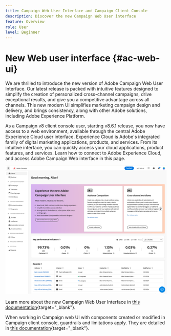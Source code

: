 ```yaml
---
title: Campaign Web User Interface and Campaign Client Console
description: Discover the new Campaign Web User interface
feature: Overview
role: User
level: Beginner
---
```

# New Web user interface {#ac-web-ui}

We are thrilled to introduce the new version of Adobe Campaign Web User Interface. Our latest release is packed with intuitive features designed to simplify the creation of personalized cross-channel campaigns, drive exceptional results, and give you a competitive advantage across all channels. This new modern UI simplifies marketing campaign design and delivery, and brings consistency, along with other Adobe solutions, including Adobe Experience Platform.

As a Campaign v8 client console user, starting v8.6.1 release, you now have access to a web environment, available through the central Adobe Experience Cloud user interface. Experience Cloud is Adobe's integrated family of digital marketing applications, products, and services. From its intuitive interface, you can quickly access your cloud applications, product features, and services. Learn how to connect to Adobe Experience Cloud, and access Adobe Campaign Web interface in this page.

![Adobe Campaign Web User Interface Home Page](assets/ac-web-home.png)

Learn more about the new Campaign Web User Interface in [this documentation](https://experienceleague.adobe.com/docs/campaign-web/v8/campaign-web-home.html){target="_blank"}.

When working in Campaign web UI with components created or modified in Campaign client console, guardrails and limitations apply. They are detailed in [this documentation](https://experienceleague.adobe.com/docs/campaign-web/v8/start/guardrails.html){target="_blank"}.

